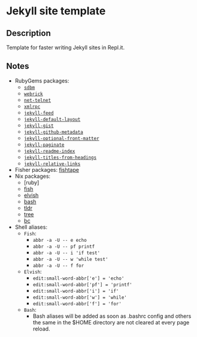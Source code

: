 # Jekyll site template

## Description

Template for faster writing Jekyll sites in Repl.it.

## Notes

- RubyGems packages:
  - [`sdbm`](https://rubygems.org/gems/sdbm)
  - [`webrick`](https://rubygems.org/gems/webrick)
  - [`net-telnet`](https://rubygems.org/gems/net-telnet)
  - [`xmlrpc`](https://rubygems.org/gems/xmlrpc)
  - [`jekyll-feed`](https://rubygems.org/gems/jekyll-feed)
  - [`jekyll-default-layout`](https://rubygems.org/gems/jekyll-default-layout)
  - [`jekyll-gist`](https://rubygems.org/gems/jekyll-gist)
  - [`jekyll-github-metadata`](https://rubygems.org/gems/jekyll-github-metadata)
  - [`jekyll-optional-front-matter`](https://rubygems.org/gems/jekyll-optional-front-matter)
  - [`jekyll-paginate`](https://rubygems.org/gems/jekyll-paginate)
  - [`jekyll-readme-index`](https://rubygems.org/gems/jekyll-readme-index)
  - [`jekyll-titles-from-headings`](https://rubygems.org/gems/jekyll-titles-from-headings)
  - [`jekyll-relative-links`](https://rubygems.org/gems/jekyll-relative-links)
- Fisher packages: [fishtape](https://github.com/jorgebucaran/fishtape)
- Nix packages:
  - [ruby]
  - [fish](https://search.nixos.org/packages?channel=21.05&show=fish&from=0&size=50&sort=relevance&type=packages&query=fish)
  - [elvish](https://search.nixos.org/packages?channel=21.05&show=elvish&from=0&size=50&sort=relevance&type=packages&query=elvish)
  - [bash](https://search.nixos.org/packages?channel=21.05&show=bash_5&from=0&size=50&sort=relevance&type=packages&query=bash)
  - [tldr](https://search.nixos.org/packages?channel=21.05&show=tldr&from=0&size=50&sort=relevance&type=packages&query=tldr)
  - [tree](https://search.nixos.org/packages?channel=21.05&show=tree&from=0&size=50&sort=relevance&type=packages&query=tree)
  - [bc](https://search.nixos.org/packages?channel=21.11&show=bc&from=0&size=50&sort=relevance&type=packages&query=bc)
- Shell aliases:
  - `Fish`:
    - `abbr -a -U -- e echo`
    - `abbr -a -U -- pf printf`
    - `abbr -a -U -- i 'if test'`
    - `abbr -a -U -- w 'while test'`
    - `abbr -a -U -- f for`
  - `Elvish`:
    - `edit:small-word-abbr['e'] = 'echo'`
    - `edit:small-word-abbr['pf'] = 'printf'`
    - `edit:small-word-abbr['i'] = 'if'`
    - `edit:small-word-abbr['w'] = 'while'`
    - `edit:small-word-abbr['f'] = 'for'`
  - `Bash`:
    - Bash aliases will be added as soon as .bashrc config and others the same in the $HOME directory are not cleared at every page reload.
